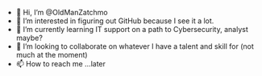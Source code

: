 - 👋 Hi, I’m @OldManZatchmo
- 👀 I’m interested in figuring out GitHub because I see it a lot.
- 🌱 I’m currently learning IT support on a path to Cybersecurity, analyst maybe?
- 💞️ I’m looking to collaborate on whatever I have a talent and skill for (not much at the moment)
- 📫 How to reach me ...later

<!---
OldManZatchmo/OldManZatchmo is a ✨ special ✨ repository because its `README.md` (this file) appears on your GitHub profile.
You can click the Preview link to take a look at your changes.
--->
